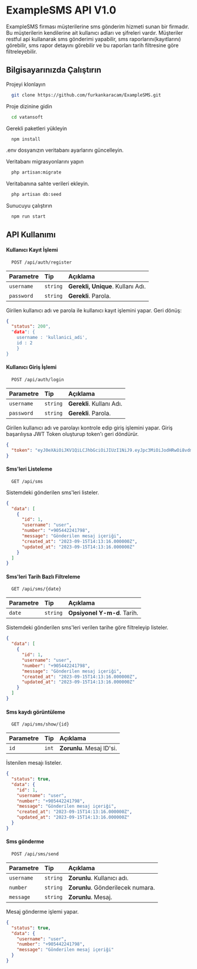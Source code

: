 
# ExampleSMS API V1.0

ExampleSMS firması müşterilerine sms gönderim hizmeti sunan bir
firmadır. Bu müşterilerin kendilerine ait kullanıcı adları ve
şifreleri vardır. Müşteriler restful api kullanarak sms gönderimi
yapabilir, sms raporlarını(kayıtlarını) görebilir, sms rapor
detayını görebilir ve bu raporları tarih filtresine göre
filtreleyebilir.


## Bilgisayarınızda Çalıştırın

Projeyi klonlayın

```bash
  git clone https://github.com/furkankaracam/ExampleSMS.git
```

Proje dizinine gidin

```bash
  cd vatansoft
```

Gerekli paketleri yükleyin

```bash
  npm install
```

.env dosyanızın veritabanı ayarlarını güncelleyin.

Veritabanı migrasyonlarını yapın

```bash
  php artisan:migrate
```

Veritabanına sahte verileri ekleyin.

```bash
  php artisan db:seed
```

Sunucuyu çalıştırın

```bash
  npm run start
```
## API Kullanımı

#### Kullanıcı Kayıt İşlemi

```http
  POST /api/auth/register
```

| Parametre | Tip     | Açıklama                |
| :-------- | :------- | :------------------------- |
| `username` | `string` | **Gerekli, Unique**. Kullanı Adı. |
| `password` | `string` | **Gerekli**. Parola. |


Girilen kullanıcı adı ve parola ile kullanıcı kayıt işlemini yapar. Geri dönüş:

```json
{
  "status": 200",
  "data": {
    username : 'kullanici_adi',
    id : 2
    }
}
```

#### Kullanıcı Giriş İşlemi

```http
  POST /api/auth/login
```

| Parametre | Tip     | Açıklama                |
| :-------- | :------- | :------------------------- |
| `username` | `string` | **Gerekli**. Kullanı Adı. |
| `password` | `string` | **Gerekli**. Parola. |

Girilen kullanıcı adı ve parolayı kontrole edip giriş işlemini yapar. Giriş başarılıysa JWT Token oluşturup token'ı geri döndürür.

```json
{
  "token": "eyJ0eXAiOiJKV1QiLCJhbGciOiJIUzI1NiJ9.eyJpc3MiOiJodHRwOi8vdmF0YW5zb2Z0LnRlc3QvYXBpL2F1dGgvbG9naW4iLCJpYXQiOjE2OTQ3ODcwNzEsImV4cCI6MTY5NDc5MDY3MSwibmJmIjoxNjk0Nzg3MDcxLCJqdGkiOiIwRlRncFZoUGVvdjhTcVRjIiwic3ViIjoiMSIsInBydiI6IjIzYmQ1Yzg5NDlmNjAwYWRiMzllNzAxYzQwMDg3MmRiN2E1OTc2ZjcifQ.h4nNg9_596gGI9Zo3RSVAc6IbAbZ-_03VZ-f8-MacvU"
}
```

#### Sms'leri Listeleme

```http
  GET /api/sms
```

Sistemdeki gönderilen sms'leri listeler.

```json
{
  "data": [
    {
      "id": 1,
      "username": "user",
      "number": "+905442241798",
      "message": "Gönderilen mesaj içeriği",
      "created_at": "2023-09-15T14:13:16.000000Z",
      "updated_at": "2023-09-15T14:13:16.000000Z"
    }
  ]
}
```

#### Sms'leri Tarih Bazlı Filtreleme

```http
  GET /api/sms/{date}
```

| Parametre | Tip     | Açıklama                |
| :-------- | :------- | :------------------------- |
| `date` | `string` | **Opsiyonel Y-m-d**. Tarih.|

Sistemdeki gönderilen sms'leri verilen tarihe göre filtreleyip listeler.

```json
{
  "data": [
    {
      "id": 1,
      "username": "user",
      "number": "+905442241798",
      "message": "Gönderilen mesaj içeriği",
      "created_at": "2023-09-15T14:13:16.000000Z",
      "updated_at": "2023-09-15T14:13:16.000000Z"
    }
  ]
}
```

#### Sms kaydı görüntüleme

```http
  GET /api/sms/show/{id}
```

| Parametre | Tip     | Açıklama                |
| :-------- | :------- | :------------------------- |
| `id` | `int` | **Zorunlu**. Mesaj ID'si.|

İstenilen mesajı listeler.

```json
{
  "status": true,
  "data": {
    "id": 1,
    "username": "user",
    "number": "+905442241798",
    "message": "Gönderilen mesaj içeriği",
    "created_at": "2023-09-15T14:13:16.000000Z",
    "updated_at": "2023-09-15T14:13:16.000000Z"
  }
}
```

#### Sms gönderme

```http
  POST /api/sms/send
```

| Parametre | Tip     | Açıklama                |
| :-------- | :------- | :------------------------- |
| `username` | `string` | **Zorunlu**. Kullanıcı adı.|
| `number` | `string` | **Zorunlu**. Gönderilecek numara.|
| `message` | `string` | **Zorunlu**. Mesaj.|

Mesaj gönderme işlemi yapar.

```json
{
  "status": true,
  "data": {
    "username": "user",
    "number": "+905442241798",
    "message": "Gönderilen mesaj içeriği"
  }
}
```